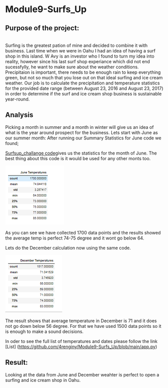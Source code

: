 # Module9-Surfs_Up


## Purpose of the project:
<br>
Surfing is the greatest pation of mine and decided to combine it with business. Last time when we were in Oahu I had an idea of having a surf shop in this island.
W Avy is an investor who I found to turn my idea into reality, however since his last surf shop experiance which did not end sucessfylly, he want to make sure about the weather conditions.<br>
Precipitaion is important, there needs to be enough rain to keep everything green, but not so much that you lose out on that ideal surfing and ice cream weather. 
Our job is to calculate the precipitation and temperature statistics for the provided date range (between August 23, 2016 and August 23, 2017) in order to determine if the surf and ice cream shop business is sustainable year-round.

## Analysis
Picking a month in summer and a month in winter will give us an idea of what is the year around prospect for the business.
Lets start with June as our summer month: After running our Summary Statistics for June code we found;

[Surfsup_challange code](https://github.com/4renginy/Module9-Surfs_Up/blob/main/SurfsUp_Challange.ipynb)gives us the statistics for the month of June. The best thing about this code is it would be used for any other monts too.

![](https://github.com/4renginy/Module9-Surfs_Up/blob/main/june_results.PNG)

As you can see we have collected 1700 data points and the results showed the average temp is perfect 74-75 degree and it wont go below 64. 

Lets do the December calculation now using the same code. 

![](https://github.com/4renginy/Module9-Surfs_Up/blob/main/dec_results.PNG)

The result shows that average temperature in December is 71 and it does not go down below 56 degree. For that we have used 1500 data points so it is enough to make a sound decisions.

In oder to see the full list of temperatures and dates please follow the link
[List] (https://github.com/4renginy/Module9-Surfs_Up/blob/main/app.py)

## Result:

Looking at the data from June and December weahter is perfect to open a surfing and ice cream shop in Oahu.

